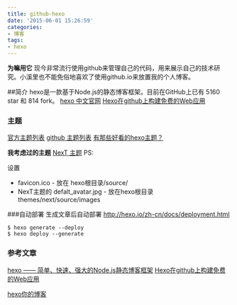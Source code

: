 ```yaml
---
title: github-hexo
date: '2015-06-01 15:26:59'
categories:
- 博客
tags:
- hexo
---
```


**为嘛用它**
现今非常流行使用github来管理自己的代码，用来展示自己的技术研究。小溪里也不能免俗地喜欢了使用github.io来放置我的个人博客。

##简介
hexo是一款基于Node.js的静态博客框架。目前在GitHub上已有 5160 star 和 814 fork。
[hexo 中文官网](http://hexo.io/zh-cn/)
[Hexo在github上构建免费的Web应用](http://blog.fens.me/hexo-blog-github/)

<!--more-->

### 主题
[官方主题列表](http://hexo.io/themes/)
[github 主题列表](https://github.com/hexojs/hexo/wiki/themes)
[有那些好看的hexo主题？](http://www.zhihu.com/question/24422335)

**我考虑过的主题**
[NexT 主题](https://github.com/iissnan/hexo-theme-next)
PS: 


设置
* favicon.ico - 放在 hexo根目录/source/
* NexT主题的 defalt_avatar.jpg - 放在hexo根目录themes/next/source/images

###自动部署
生成文章后自动部署
http://hexo.io/zh-cn/docs/deployment.html
```
$ hexo generate --deploy
$ hexo deploy --generate
```

### 参考文章
[hexo —— 简单、快速、强大的Node.js静态博客框架](http://segmentfault.com/a/1190000000370778)
[Hexo在github上构建免费的Web应用](http://blog.fens.me/hexo-blog-github/)

[hexo你的博客](ttp://ibruce.info/2013/11/22/hexo-your-blog/)
